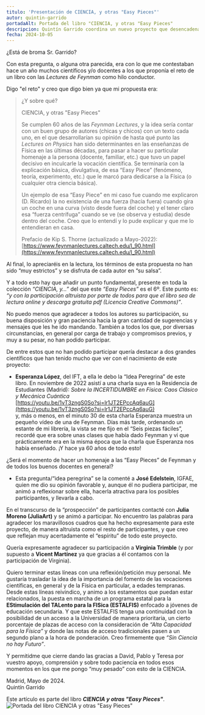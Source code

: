 ```yaml
---
titulo: 'Presentación de CIENCIA, y otras "Easy Pieces"'
autor: quintin-garrido
portadaAlt: Portada del libro "CIENCIA, y otras "Easy Pieces"
descripcion: Quintín Garrido coordina un nuevo proyecto que desencadena en un libro formidable compuesto por la colaboración altruista de varios científicos.
fecha: 2024-10-05
---
```


¿Está de broma Sr. Garrido?

Con esta pregunta, o alguna otra parecida, era con lo que me contestaban hace un año muchos científicos y/o docentes a los que proponía el reto de un libro con las *Lectures de Feynman* como hilo conductor.

Digo "el reto" y creo que digo bien ya que mi propuesta era:

<blockquote>
¿Y sobre qué?

CIENCIA, y otras "Easy Pieces"

Se cumplen 60 años de las *Feynman Lectures*, y la idea sería contar con un buen grupo de autores (chicas y chicos) con un texto cada uno, en el que desarrollarían su opinión de hasta qué punto las *Lectures on Physics* han sido determinantes en las enseñanzas de Física en las últimas décadas, para pasar a hacer su particular homenaje a la persona (docente, familiar, etc.) que tuvo un papel decisivo en inculcarle la vocación científica. Se terminaría con la explicación básica, divulgativa, de esa “Easy Piece” (fenómeno, teoría, experimento, etc.) que le marcó para dedicarse a la Física (o cualquier otra ciencia básica).

Un ejemplo de esa “Easy Piece” en mi caso fue cuando me explicaron (D. Ricardo) la no existencia de una fuerza (hacia fuera) cuando gira un coche en una curva (visto desde fuera del coche) y el tener claro esa “fuerza centrífuga” cuando se ve (se observa y estudia) desde dentro del coche. Creo que lo entendí y lo pude explicar y que me lo entendieran en casa.

Prefacio de Kip S. Thorne (actualizado a Mayo-2022):  
[https://www.feynmanlectures.caltech.edu/I_90.html](https://www.feynmanlectures.caltech.edu/I_90.html)
</blockquote>

Al final, lo apreciaréis en la lectura, los términos de esta propuesta no han sido “muy estrictos” y se disfruta de cada autor en “su salsa”.

Y a todo esto hay que añadir un punto fundamental, presente en toda la colección *“CIENCIA, y…”* del que este *“Easy Pieces”* es el 6º. Este punto es: *“y con la participación altruista por parte de todos para que el libro sea de lectura online y descarga gratuita pdf (Licencia Creative Commons)”*.

No puedo menos que agradecer a todos los autores su participación, su buena disposición y gran paciencia hacia la gran cantidad de sugerencias y mensajes que les he ido mandando. También a todos los que, por diversas circunstancias, en general por carga de trabajo y compromisos previos, y muy a su pesar, no han podido participar.

De entre estos que no han podido participar quería destacar a dos grandes científicos que han tenido mucho que ver con el nacimiento de este proyecto:

- **Esperanza López**, del IFT, a ella le debo la “Idea Peregrina” de este libro. En noviembre de 2022 asistí a una charla suya en la Residencia de Estudiantes (Madrid): *Sobre la INCERTIDUMBRE en Física: Caos Clásico y Mecánica Cuántica*  
[https://youtu.be/1vT3zngS0So?si=lr1JT2EPccAq6auG](https://youtu.be/1vT3zngS0So?si=lr1JT2EPccAq6auG)  
y, más o menos, en el minuto 30 de esta charla Esperanza muestra un pequeño vídeo de una de Feynman. Días más tarde, ordenando un estante de mi librería, la vista se me fijo en el “Seis piezas fáciles”, recordé que era sobre unas clases que había dado Feynman y vi que prácticamente era en la misma época que la charla que Esperanza nos había enseñado. ¡Y hace ya 60 años de todo esto!

¿Será el momento de hacer un homenaje a las “Easy Pieces” de Feynman y de todos los buenos docentes en general?

- Esta pregunta/“idea peregrina” se la comenté a **José Edelstein**, IGFAE, quien me dio su opinión favorable y, aunque él no pudiera participar, me animó a reflexionar sobre ella, hacerla atractiva para los posibles participantes, y llevarla a cabo.

En el transcurso de la “prospección” de participantes contacté con **Julia Moreno (JuliaArt)** y se animó a participar. No encuentro las palabras para agradecer los maravillosos cuadros que ha hecho expresamente para este proyecto, de manera altruista como el resto de participantes, y que creo que reflejan muy acertadamente el “espíritu” de todo este proyecto.

Quería expresamente agradecer su participación a **Virginia Trimble** (y por supuesto a **Vicent Martínez** ya que gracias a él contamos con la participación de Virginia).

Quiero terminar estas líneas con una reflexión/petición muy personal. Me gustaría trasladar la idea de la importancia del fomento de las vocaciones científicas, en general y de la Física en particular, a edades tempranas. Desde estas líneas reivindico, y animo a los estamentos que puedan estar relacionados, la puesta en marcha de un programa estatal para la **EStimulación del TALento para la FISica (ESTALFIS)** enfocado a jóvenes de educación secundaria. Y que este ESTALFIS tenga una continuidad con la posibilidad de un acceso a la Universidad de manera prioritaria, un cierto porcentaje de plazas de acceso con la consideración de *“Alta Capacidad para la Física”* y donde las notas de acceso tradicionales pasen a un segundo plano a la hora de ponderación. Creo firmemente que *“Sin Ciencia no hay Futuro”*.

Y permitidme que cierre dando las gracias a David, Pablo y Teresa por vuestro apoyo, comprensión y sobre todo paciencia en todos esos momentos en los que me pongo “muy pesado” con esto de la CIENCIA.

<p class="text-right">
Madrid, Mayo de 2024.
<br>
Quintín Garrido
</p>

Este artículo es parte del libro ***CIENCIA y otras "Easy Pieces"***.
![Portada del libro CIENCIA y otras "Easy Pieces"](/images/contenido/presentacion-de-ciencia-y-otras-easy-pieces/portada.webp)